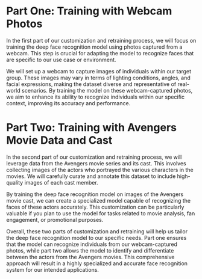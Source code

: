 # Part One: Training with Webcam Photos

In the first part of our customization and retraining process, we will focus on training the deep face recognition model using photos captured from a webcam. This step is crucial for adapting the model to recognize faces that are specific to our use case or environment.

We will set up a webcam to capture images of individuals within our target group. These images may vary in terms of lighting conditions, angles, and facial expressions, making the dataset diverse and representative of real-world scenarios. By training the model on these webcam-captured photos, we aim to enhance its ability to recognize individuals within our specific context, improving its accuracy and performance.

# Part Two: Training with Avengers Movie Data and Cast

In the second part of our customization and retraining process, we will leverage data from the Avengers movie series and its cast. This involves collecting images of the actors who portrayed the various characters in the movies. We will carefully curate and annotate this dataset to include high-quality images of each cast member.

By training the deep face recognition model on images of the Avengers movie cast, we can create a specialized model capable of recognizing the faces of these actors accurately. This customization can be particularly valuable if you plan to use the model for tasks related to movie analysis, fan engagement, or promotional purposes.

Overall, these two parts of customization and retraining will help us tailor the deep face recognition model to our specific needs. Part one ensures that the model can recognize individuals from our webcam-captured photos, while part two allows the model to identify and differentiate between the actors from the Avengers movies. This comprehensive approach will result in a highly specialized and accurate face recognition system for our intended applications.



